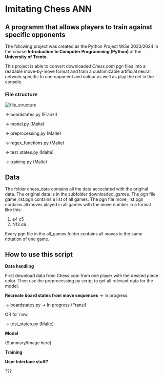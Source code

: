 # Imitating Chess ANN
## A programm that allows players to train against specific opponents

The following project was created as the Python Project WiSe 2023/2024 in the course **Introduction to Computer Programming (Python)** at the **University of Trento**. 

This project is able to convert downloaded *Chess.com* pgn files into a readable move-by-move format and train a customizable artificial neural network specific to one opponent and colour as well as play the net in the console.

### File structure

![file_structure](https://github.com/malteebel/pythonProject2023-24/assets/110181759/2737ebcd-de54-4df1-bbad-86e1169f1344)


-> boardstates.py (Franzi)

-> model.py (Malte)

-> preprocessing.py (Malte)

-> regex_functions.py (Malte)

-> test_states.py (Malte)

-> training.py (Malte)

## Data

The folder chess_data contains all the data accociated with the original data. The original data is in the subfolder downloaded_games. The pgn file game_list.pgn contains a list of all games. The pgn file move_list.pgn contains all moves played in all games with the move number in a format like this:

1. e4 c5
2. Nf3 d6

Every pgn file in the all_games folder contains all moves in the same notation of one game.

## How to use this script

**Data handling**

First download data from Chess.com from one player with the desired piece color. Then use the preprocessing.py script to get all relevant data for the model.


**Recreate board states from move sequences** -> In progress

-> boardstates.py -> In  progress (Franzi)

OR for now

-> test_states.py (Malte)

**Model**

(Summary/Image here)

**Training**

**User Interface stuff?**

???
